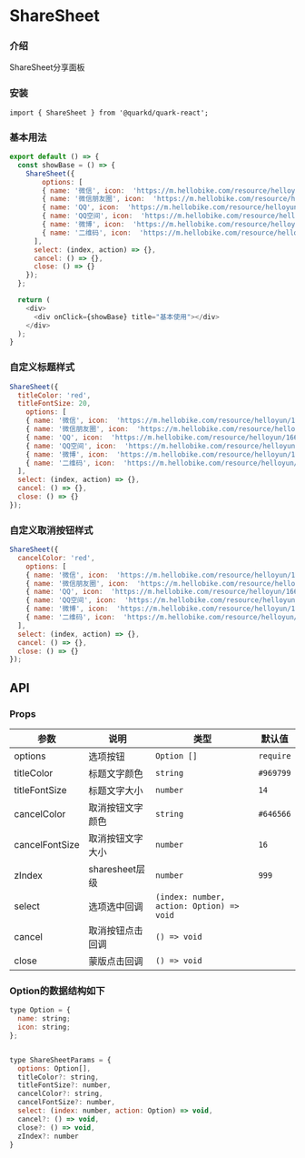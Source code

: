 # ShareSheet 
### 介绍
ShareSheet分享面板

### 安装

```tsx
import { ShareSheet } from '@quarkd/quark-react';
```

### 基本用法

```js
export default () => {
  const showBase = () => {
    ShareSheet({
        options: [
        { name: '微信', icon:  'https://m.hellobike.com/resource/helloyun/16682/LY3mn00VTX.png'}, 
        { name: '微信朋友圈', icon:  'https://m.hellobike.com/resource/helloyun/16682/QOiMPs9BLj.png'}, 
        { name: 'QQ', icon:  'https://m.hellobike.com/resource/helloyun/16682/J4TWX9Jpca.png'}, 
        { name: 'QQ空间', icon:  'https://m.hellobike.com/resource/helloyun/16682/wG7wG2CHQx.png'}, 
        { name: '微博', icon:  'https://m.hellobike.com/resource/helloyun/16682/vt_vyR3M8I.png'}, 
        { name: '二维码', icon:  'https://m.hellobike.com/resource/helloyun/16682/hvu4xjJpNY.png'}, 
      ],
      select: (index, action) => {},
      cancel: () => {},
      close: () => {}
    });
  };

  return (
    <div>
      <div onClick={showBase} title="基本使用"></div>
    </div>
  );
}

```


### 自定义标题样式

```js
ShareSheet({
  titleColor: 'red',
  titleFontSize: 20,
    options: [
    { name: '微信', icon:  'https://m.hellobike.com/resource/helloyun/16682/LY3mn00VTX.png'}, 
    { name: '微信朋友圈', icon:  'https://m.hellobike.com/resource/helloyun/16682/QOiMPs9BLj.png'}, 
    { name: 'QQ', icon:  'https://m.hellobike.com/resource/helloyun/16682/J4TWX9Jpca.png'}, 
    { name: 'QQ空间', icon:  'https://m.hellobike.com/resource/helloyun/16682/wG7wG2CHQx.png'}, 
    { name: '微博', icon:  'https://m.hellobike.com/resource/helloyun/16682/vt_vyR3M8I.png'}, 
    { name: '二维码', icon:  'https://m.hellobike.com/resource/helloyun/16682/hvu4xjJpNY.png'}, 
  ],
  select: (index, action) => {},
  cancel: () => {},
  close: () => {}
});
```

### 自定义取消按钮样式
```js
ShareSheet({
  cancelColor: 'red',
    options: [
    { name: '微信', icon:  'https://m.hellobike.com/resource/helloyun/16682/LY3mn00VTX.png'}, 
    { name: '微信朋友圈', icon:  'https://m.hellobike.com/resource/helloyun/16682/QOiMPs9BLj.png'}, 
    { name: 'QQ', icon:  'https://m.hellobike.com/resource/helloyun/16682/J4TWX9Jpca.png'}, 
    { name: 'QQ空间', icon:  'https://m.hellobike.com/resource/helloyun/16682/wG7wG2CHQx.png'}, 
    { name: '微博', icon:  'https://m.hellobike.com/resource/helloyun/16682/vt_vyR3M8I.png'}, 
    { name: '二维码', icon:  'https://m.hellobike.com/resource/helloyun/16682/hvu4xjJpNY.png'}, 
  ],
  select: (index, action) => {},
  cancel: () => {},
  close: () => {}
});
```

## API

### Props

| 参数         | 说明                             | 类型   | 默认值           |
|--------------|----------------------------------|--------|------------------|
| options      | 选项按钮 | `Option [] `                    | `require` |
| titleColor         | 标题文字颜色 | `string   `             |     `#969799`        |
| titleFontSize         | 标题文字大小| `number `               |    `14`         |
| cancelColor      | 取消按钮文字颜色| `string `                  | `#646566`
| cancelFontSize         | 取消按钮文字大小 | `number`                |     `16`        |
| zIndex         | sharesheet层级 | `number  `              |      `999`      |
| select       | 选项选中回调  |     `(index: number, action: Option) => void`     ||
| cancel         | 取消按钮点击回调  |    `() => void`      ||
| close        | 蒙版点击回调  |      `() => void `   ||


### Option的数据结构如下
```js
type Option = {
  name: string;
  icon: string;
};


type ShareSheetParams = {
  options: Option[],
  titleColor?: string,
  titleFontSize?: number,
  cancelColor?: string,
  cancelFontSize?: number,
  select: (index: number, action: Option) => void,
  cancel?: () => void,
  close?: () => void,
  zIndex?: number
}
```